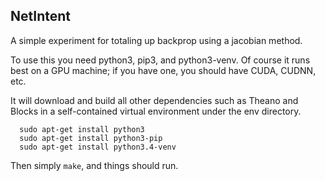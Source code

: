 NetIntent
---------

A simple experiment for totaling up backprop using a jacobian method.

To use this you need python3, pip3, and python3-venv.  Of course it
runs best on a GPU machine; if you have one, you should have CUDA, CUDNN, etc.

It will download and build all other dependencies such as Theano and Blocks
in a self-contained virtual environment under the env directory.

```
  sudo apt-get install python3
  sudo apt-get install python3-pip
  sudo apt-get install python3.4-venv
```

Then simply `make`, and things should run.
